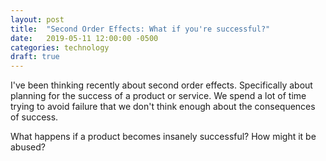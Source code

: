 ```yaml
---
layout: post
title:  "Second Order Effects: What if you're successful?"
date:   2019-05-11 12:00:00 -0500
categories: technology
draft: true
---
```


I've been thinking recently about second order effects. Specifically about planning for the success of a product or service. We spend a lot of time trying to avoid failure that we don't think enough about the consequences of success. 

What happens if a product becomes insanely successful? How might it be abused?